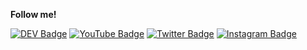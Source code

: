 **Follow me!** 

[![DEV Badge](https://img.shields.io/badge/-DEV.to-000?style=flat-square&logo=dev.to&logoColor=white)](https://dev.to/dev_oswld)
[![YouTube Badge](https://img.shields.io/badge/-YouTube-000?style=flat-square&logo=youtube&logoColor=white)](https://www.youtube.com/channel/UCEHSPYsMY2yZKqgCLnycqMQ)
[![Twitter Badge](https://img.shields.io/badge/-Twitter-000?style=flat-square&logo=twitter&logoColor=white)](https://twitter.com/dev_oswld)
[![Instagram Badge](https://img.shields.io/badge/-Instagram-000?style=flat-square&logo=instagram&logoColor=white)](https://www.instagram.com/dev_oswld)
